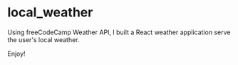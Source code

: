 # local_weather
Using freeCodeCamp Weather API, I built a React weather application serve the user's local weather.

Enjoy!
